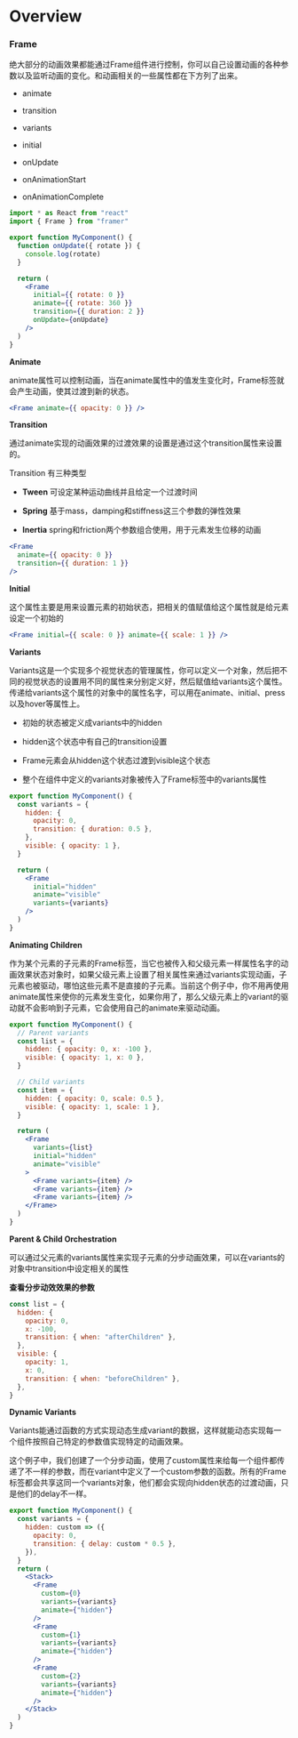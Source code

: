 # Overview

### Frame

绝大部分的动画效果都能通过Frame组件进行控制，你可以自己设置动画的各种参数以及监听动画的变化。和动画相关的一些属性都在下方列了出来。

 - animate

 - transition

 - variants

 - initial 

 - onUpdate

 - onAnimationStart

 - onAnimationComplete

```jsx
import * as React from "react"
import { Frame } from "framer"

export function MyComponent() {
  function onUpdate({ rotate }) {
    console.log(rotate)
  }

  return (
    <Frame
      initial={{ rotate: 0 }}
      animate={{ rotate: 360 }}
      transition={{ duration: 2 }}
      onUpdate={onUpdate}
    />
  )
}
```



**Animate**

animate属性可以控制动画，当在animate属性中的值发生变化时，Frame标签就会产生动画，使其过渡到新的状态。

```jsx
<Frame animate={{ opacity: 0 }} />
```



**Transition**

通过animate实现的动画效果的过渡效果的设置是通过这个transition属性来设置的。

Transition 有三种类型

 - **Tween** 可设定某种运动曲线并且给定一个过渡时间

 - **Spring** 基于mass，damping和stiffness这三个参数的弹性效果

 - **Inertia** spring和friction两个参数组合使用，用于元素发生位移的动画

```jsx
<Frame
  animate={{ opacity: 0 }}
  transition={{ duration: 1 }}
/>
```



**Initial**

这个属性主要是用来设置元素的初始状态，把相关的值赋值给这个属性就是给元素设定一个初始的

```jsx
<Frame initial={{ scale: 0 }} animate={{ scale: 1 }} />
```



**Variants**

Variants这是一个实现多个视觉状态的管理属性，你可以定义一个对象，然后把不同的视觉状态的设置用不同的属性来分别定义好，然后赋值给variants这个属性。传递给variants这个属性的对象中的属性名字，可以用在animate、initial、press以及hover等属性上。

 - 初始的状态被定义成variants中的hidden

 - hidden这个状态中有自己的transition设置

 - Frame元素会从hidden这个状态过渡到visible这个状态

 - 整个在组件中定义的variants对象被传入了Frame标签中的variants属性

```jsx
export function MyComponent() {
  const variants = {
    hidden: {
      opacity: 0,
      transition: { duration: 0.5 },
    },
    visible: { opacity: 1 },
  }

  return (
    <Frame
      initial="hidden"
      animate="visible"
      variants={variants}
    />
  )
}
```



**Animating Children**

作为某个元素的子元素的Frame标签，当它也被传入和父级元素一样属性名字的动画效果状态对象时，如果父级元素上设置了相关属性来通过variants实现动画，子元素也被驱动，哪怕这些元素不是直接的子元素。当前这个例子中，你不用再使用animate属性来使你的元素发生变化，如果你用了，那么父级元素上的variant的驱动就不会影响到子元素，它会使用自己的animate来驱动动画。

```jsx
export function MyComponent() {
  // Parent variants
  const list = {
    hidden: { opacity: 0, x: -100 },
    visible: { opacity: 1, x: 0 },
  }

  // Child variants
  const item = {
    hidden: { opacity: 0, scale: 0.5 },
    visible: { opacity: 1, scale: 1 },
  }

  return (
    <Frame
      variants={list}
      initial="hidden"
      animate="visible"
    >
      <Frame variants={item} />
      <Frame variants={item} />
      <Frame variants={item} />
    </Frame>
  )
}
```



**Parent & Child Orchestration**

可以通过父元素的variants属性来实现子元素的分步动画效果，可以在variants的对象中transition中设定相关的属性

**查看分步动效效果的参数**

```jsx
const list = {
  hidden: {
    opacity: 0,
    x: -100,
    transition: { when: "afterChildren" },
  },
  visible: {
    opacity: 1,
    x: 0,
    transition: { when: "beforeChildren" },
  },
}
```



**Dynamic Variants**

Variants能通过函数的方式实现动态生成variant的数据，这样就能动态实现每一个组件按照自己特定的参数值实现特定的动画效果。

这个例子中，我们创建了一个分步动画，使用了custom属性来给每一个组件都传递了不一样的参数，而在variant中定义了一个custom参数的函数。所有的Frame标签都会共享这同一个variants对象，他们都会实现向hidden状态的过渡动画，只是他们的delay不一样。

```jsx
export function MyComponent() {
  const variants = {
    hidden: custom => ({
      opacity: 0,
      transition: { delay: custom * 0.5 },
    }),
  }
  return (
    <Stack>
      <Frame
        custom={0}
        variants={variants}
        animate={"hidden"}
      />
      <Frame
        custom={1}
        variants={variants}
        animate={"hidden"}
      />
      <Frame
        custom={2}
        variants={variants}
        animate={"hidden"}
      />
    </Stack>
  )
}
```















